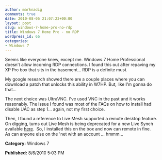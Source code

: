```yaml
---
author: marknadig
comments: true
date: 2010-08-06 21:07:23+00:00
layout: post
slug: windows-7-home-pro-no-rdp
title: Windows 7 Home Pro - no RDP
wordpress_id: 66
categories:
- Windows 7
---
```


Seems like everyone knew, except me. Windows 7 Home Professional doesn't allow incoming RDP connections. I found this out after repaving my XP Pro box that sits in the basement... RDP is a definite must.

My google research showed there are a couple places where you can download a patch that unlocks this ability in W7HP. But, like I'm gonna do that...

The next choice was UltraVNC. I've used VNC in the past and it works reasonably. The issue I found was most of the FAQs on how to install had disable UAC as step 1... again, not my first choice.

Then, I found a reference to Live Mesh supported a remote desktop feature. On digging, turns out Live Mesh is being deprecated for a new Live Synch available [here](http://explore.live.com/windows-live-essentials-beta).  So, I installed this on the box and now can remote in fine.  As can anyone else on the 'net with an account ... hmmm...

**Category:** Windows 7

**Published:** 8/6/2010 5:03 PM

